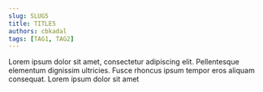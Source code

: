 ```yaml
---
slug: SLUG5
title: TITLE5
authors: cbkadal
tags: [TAG1, TAG2]
---
```


Lorem ipsum dolor sit amet, consectetur adipiscing elit. Pellentesque elementum dignissim ultricies. Fusce rhoncus ipsum tempor eros aliquam consequat. Lorem ipsum dolor sit amet

